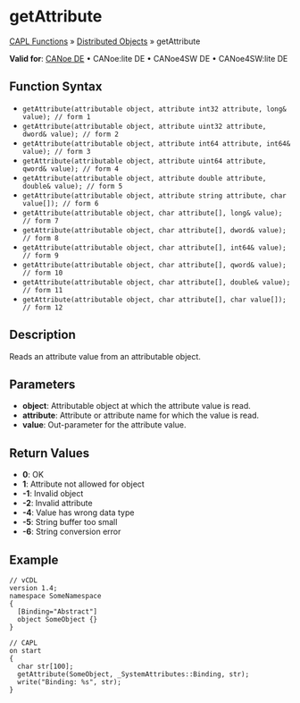 # getAttribute

[CAPL Functions](../../CAPLfunctions.md) » [Distributed Objects](../CAPLfunctionsDOOverview.md) » getAttribute

**Valid for**: [CANoe DE](../../../Shared/FeatureAvailability.md) • CANoe:lite DE • CANoe4SW DE • CANoe4SW:lite DE

## Function Syntax

- `getAttribute(attributable object, attribute int32 attribute, long& value); // form 1`
- `getAttribute(attributable object, attribute uint32 attribute, dword& value); // form 2`
- `getAttribute(attributable object, attribute int64 attribute, int64& value); // form 3`
- `getAttribute(attributable object, attribute uint64 attribute, qword& value); // form 4`
- `getAttribute(attributable object, attribute double attribute, double& value); // form 5`
- `getAttribute(attributable object, attribute string attribute, char value[]); // form 6`
- `getAttribute(attributable object, char attribute[], long& value); // form 7`
- `getAttribute(attributable object, char attribute[], dword& value); // form 8`
- `getAttribute(attributable object, char attribute[], int64& value); // form 9`
- `getAttribute(attributable object, char attribute[], qword& value); // form 10`
- `getAttribute(attributable object, char attribute[], double& value); // form 11`
- `getAttribute(attributable object, char attribute[], char value[]); // form 12`

## Description

Reads an attribute value from an attributable object.

## Parameters

- **object**: Attributable object at which the attribute value is read.
- **attribute**: Attribute or attribute name for which the value is read.
- **value**: Out-parameter for the attribute value.

## Return Values

- **0**: OK
- **1**: Attribute not allowed for object
- **-1**: Invalid object
- **-2**: Invalid attribute
- **-4**: Value has wrong data type
- **-5**: String buffer too small
- **-6**: String conversion error

## Example

```plaintext
// vCDL
version 1.4;
namespace SomeNamespace
{
  [Binding="Abstract"]
  object SomeObject {}
}

// CAPL
on start
{
  char str[100];
  getAttribute(SomeObject, _SystemAttributes::Binding, str);
  write("Binding: %s", str);
}
```
